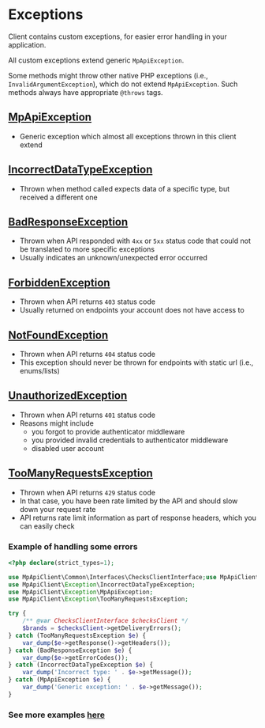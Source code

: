 # Exceptions

Client contains custom exceptions, for easier error handling in your application.

All custom exceptions extend generic `MpApiException`.

Some methods might throw other native PHP exceptions (i.e., `InvalidArgumentException`), which do not extend `MpApiException`. Such methods always have
appropriate `@throws` tags.

## [MpApiException](../src/Exception/MpApiException.php)

- Generic exception which almost all exceptions thrown in this client extend

## [IncorrectDataTypeException](../src/Exception/IncorrectDataTypeException.php)

- Thrown when method called expects data of a specific type, but received a different one

## [BadResponseException](../src/Exception/BadResponseException.php)

- Thrown when API responded with `4xx` or `5xx` status code that could not be translated to more specific exceptions
- Usually indicates an unknown/unexpected error occurred

## [ForbiddenException](../src/Exception/ForbiddenException.php)

- Thrown when API returns `403` status code
- Usually returned on endpoints your account does not have access to

## [NotFoundException](../src/Exception/NotFoundException.php)

- Thrown when API returns `404` status code
- This exception should never be thrown for endpoints with static url (i.e., enums/lists)

## [UnauthorizedException](../src/Exception/UnauthorizedException.php)

- Thrown when API returns `401` status code
- Reasons might include
    - you forgot to provide authenticator middleware
    - you provided invalid credentials to authenticator middleware
    - disabled user account

## [TooManyRequestsException](../src/Exception/TooManyRequestsException.php)

- Thrown when API returns `429` status code
- In that case, you have been rate limited by the API and should slow down your request rate
- API returns rate limit information as part of response headers, which you can easily check

### Example of handling some errors

```php
<?php declare(strict_types=1);

use MpApiClient\Common\Interfaces\ChecksClientInterface;use MpApiClient\Exception\BadResponseException;
use MpApiClient\Exception\IncorrectDataTypeException;
use MpApiClient\Exception\MpApiException;
use MpApiClient\Exception\TooManyRequestsException;

try {
    /** @var ChecksClientInterface $checksClient */
    $brands = $checksClient->getDeliveryErrors();
} catch (TooManyRequestsException $e) {
    var_dump($e->getResponse()->getHeaders());
} catch (BadResponseException $e) {
    var_dump($e->getErrorCodes());
} catch (IncorrectDataTypeException $e) {
    var_dump('Incorrect type: ' . $e->getMessage());
} catch (MpApiException $e) {
    var_dump('Generic exception: ' . $e->getMessage());
}
```

### See more examples [here](../example/Exception.php)
